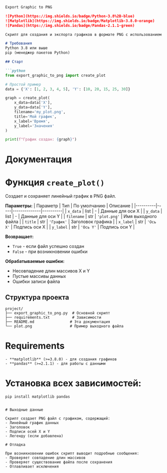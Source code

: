 ```markdown
Export Graphic to PNG

![Python](https://img.shields.io/badge/Python-3.8%2B-blue)
![Matplotlib](https://img.shields.io/badge/Matplotlib-3.8.0-orange)
![Pandas](https://img.shields.io/badge/Pandas-2.1.1-green)

Скрипт для создания и экспорта графиков в формате PNG с использованием matplotlib и pandas.

# Требования
Python 3.8 или выше
pip (менеджер пакетов Python)

## Старт

```python
from export_graphic_to_png import create_plot

# Простой пример
data = {'X': [1, 2, 3, 4, 5], 'Y': [10, 20, 15, 25, 30]}

graph = create_plot(
    x_data=data['X'],
    y_data=data['Y'],
    filename='my_plot.png',
    title='Мой график',
    x_label='Время',
    y_label='Значения'
)

print(f"График создан: {graph}")
```

# Документация

# Функция `create_plot()`

Создает и сохраняет линейный график в PNG файл.

**Параметры:**
| Параметр | Тип | По умолчанию | Описание |
|----------|-----|--------------|----------|
| `x_data` | list | - | Данные для оси X |
| `y_data` | list | - | Данные для оси Y |
| `filename` | str | `'plot.png'` | Имя выходного файла |
| `title` | str | `'График'` | Заголовок графика |
| `x_label` | str | `'Ось X'` | Подпись оси X |
| `y_label` | str | `'Ось Y'` | Подпись оси Y |

**Возвращает:**
- `True` - если файл успешно создан
- `False` - при возникновении ошибки

**Обрабатываемые ошибки:**
- Несовпадение длин массивов X и Y
- Пустые массивы данных
- Ошибки записи файла



## Структура проекта


```
project/
├── export_graphic_to_png.py  # Основной скрипт
├── requirements.txt          # Зависимости
├── README.md                # Эта документация
└── plot.png                 # Пример выходного файла
```


# Requirements
```
- **matplotlib** (>=3.8.0) - для создания графиков
- **pandas** (>=2.1.1) - для работы с данными
```
# Установка всех зависимостей:

`pip install matplotlib pandas`
```

# Выходные данные

Скрипт создает PNG файл с графиком, содержащий:
- Линейный график данных
- Заголовок
- Подписи осей X и Y
- Легенду (если добавлена)

# Отладка

При возникновении ошибок скрипт выводит подробные сообщения:
- Проверяет совпадение длин массивов
- Проверяет существование файла после сохранения
- Отлавливает исключения
```
